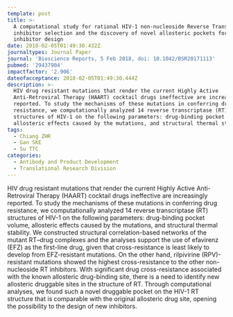 ```yaml
---
template: post
title: >-
  A computational study for rational HIV-1 non-nucleoside Reverse Transcriptase
  inhibitor selection and the discovery of novel allosteric pockets for
  inhibitor design
date: 2018-02-05T01:49:30.432Z
journaltypes: Journal Paper
journal: 'Bioscience Reports, 5 Feb 2018, doi: 10.1042/BSR20171113'
pubmed: '29437904'
impactfactor: '2.906'
dateofacceptance: 2018-02-05T01:49:30.444Z
description: >-
  HIV drug resistant mutations that render the current Highly Active
  Anti-Retroviral Therapy (HAART) cocktail drugs ineffective are increasingly
  reported. To study the mechanisms of these mutations in conferring drug
  resistance, we computationally analyzed 14 reverse transcriptase (RT)
  structures of HIV-1 on the following parameters: drug-binding pocket volume,
  allosteric effects caused by the mutations, and structural thermal stability. 
tags:
  - Chiang ZHR
  - Gan SKE
  - Su TTC
categories:
  - Antibody and Product Development
  - Translational Research Division
---
```

<!--StartFragment-->

HIV drug resistant mutations that render the current Highly Active Anti-Retroviral Therapy (HAART) cocktail drugs ineffective are increasingly reported. To study the mechanisms of these mutations in conferring drug resistance, we computationally analyzed 14 reverse transcriptase (RT) structures of HIV-1 on the following parameters: drug-binding pocket volume, allosteric effects caused by the mutations, and structural thermal stability. We constructed structural correlation-based networks of the mutant RT–drug complexes and the analyses support the use of efavirenz (EFZ) as the first-line drug, given that cross-resistance is least likely to develop from EFZ-resistant mutations. On the other hand, rilpivirine (RPV)-resistant mutations showed the highest cross-resistance to the other non-nucleoside RT inhibitors. With significant drug cross-resistance associated with the known allosteric drug-binding site, there is a need to identify new allosteric druggable sites in the structure of RT. Through computational analyses, we found such a novel druggable pocket on the HIV-1 RT structure that is comparable with the original allosteric drug site, opening the possibility to the design of new inhibitors.

<!--EndFragment-->
